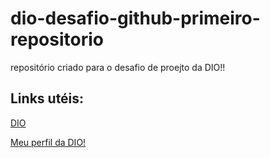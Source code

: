 # dio-desafio-github-primeiro-repositorio

repositório criado para o desafio de proejto da DIO!!

## Links utéis:

[DIO](https://www.dio.me/) 

[Meu perfil da DIO!](https://web.dio.me/users/Lucasmathues416?tab=achievements)
